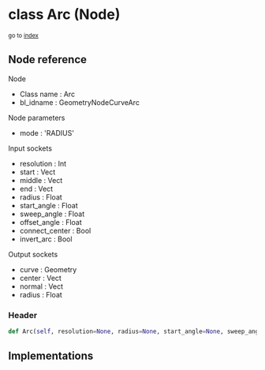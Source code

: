 # class Arc (Node)

<sub>go to [index](/docs/index.md)</sub>

## Node reference

Node
 - Class name : Arc
 - bl_idname : GeometryNodeCurveArc

Node parameters
 - mode : 'RADIUS'

Input sockets
 - resolution : Int
 - start : Vect
 - middle : Vect
 - end : Vect
 - radius : Float
 - start_angle : Float
 - sweep_angle : Float
 - offset_angle : Float
 - connect_center : Bool
 - invert_arc : Bool

Output sockets
 - curve : Geometry
 - center : Vect
 - normal : Vect
 - radius : Float

### Header

``` python
def Arc(self, resolution=None, radius=None, start_angle=None, sweep_angle=None, connect_center=None, invert_arc=None, start=None, middle=None, end=None, offset_angle=None, mode='RADIUS', node_label=None, node_color=None):
```

## Implementations



